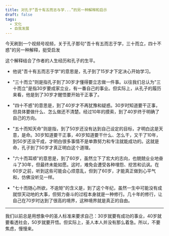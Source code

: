 ```yaml
---
title: 对孔子“吾十有五而志与学...”的另一种解释和启示
draft: false
tags:
  - 文化
  - 自我发展
---
```



今天刷到一个视频号视频，关于孔子那句"吾十有五而志于学，三十而立，四十不惑"的另一种解释，挺受启发

这个解释结合了作者的人生经历和孔子的生平。

- 他说"吾十有五而志于学"的意思是，孔子到了15岁才下定决心开始学习。

- "三十而立"则是指孔子到了30岁才懂得要立志做一件事。以往我们总认为"三十而立"是指30岁要成家立业，有一番自己的事业。但实际上，从孔子的履历来看，他是到了30岁才醒悟要开始干正事了。

- "四十不惑"的意思是，到了40岁才不再犹豫和疑惑。30岁时知道要干正事，但具体要做什么、怎么做还不清楚。经过10年的摸索，到了40岁终于明确了自己的方向。

- "五十而知天命"则是指，到了50岁还没有达到自己设定的目标，才明白这是天意，是命。30岁知道要干正事，40岁知道要干什么、怎么干，又干了10年，到50岁还没干成，才明白很多事情不是单靠努力和专注就能成功的。这就是命，孔子到了50岁才真正明白这个道理。

- "六十而耳顺"的意思是，到了60岁，虽然立下了宏大的志向，也兢兢业业地奋斗了30年，但最终未能如愿。这时，难免会遭受各种埋怨、挖苦和讥讽。在60岁之前，听到这些可能会心烦意乱，但到了60岁，才能真正做到心平气和，仿佛没听见一样。

- "七十而随心所欲，不逾矩"的含义是，到了这个年纪，虽然一生中可能没有成就惊天动地的大事，但努力奋斗的过程本身就是一种修行。几十年的修行，让自己在70岁时达到了很高的境界，这种境界就是真正的自由。

---
我们以前总是用想象中的圣人标准来要求自己：30岁就要有成功的事业，40岁就要看透社会，50岁就要开悟。但实际上，圣人本人并没有那么着急。所以，不要焦虑，慢慢来。